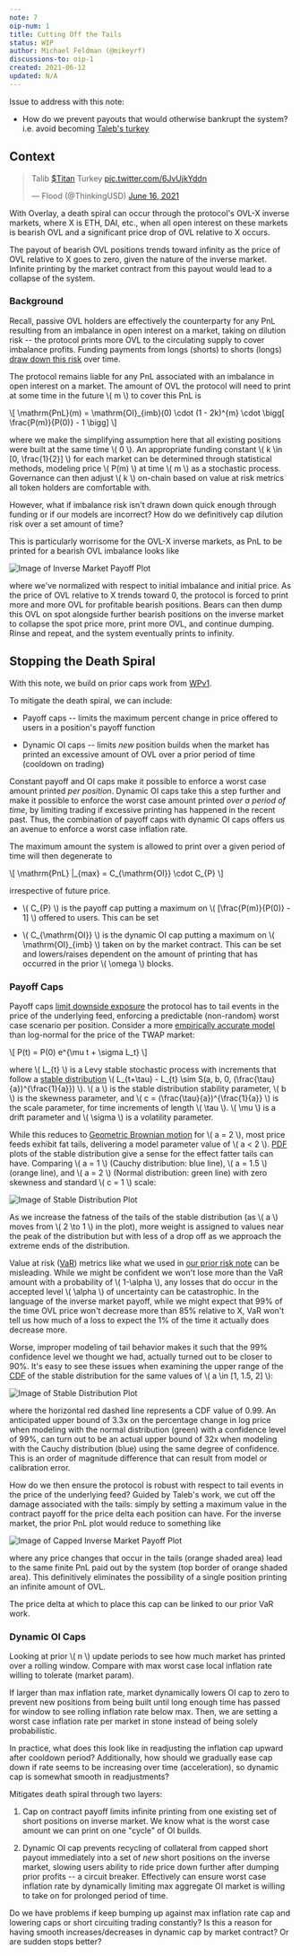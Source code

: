 ```yaml
---
note: 7
oip-num: 1
title: Cutting Off the Tails
status: WIP
author: Michael Feldman (@mikeyrf)
discussions-to: oip-1
created: 2021-06-12
updated: N/A
---
```


Issue to address with this note:

- How do we prevent payouts that would otherwise bankrupt the system? i.e. avoid becoming [Taleb's turkey](https://www.riskmanagementmonitor.com/lets-not-be-turkeys/)


## Context

<blockquote class="twitter-tweet"><p lang="tl" dir="ltr">Talib <a href="https://twitter.com/search?q=%24Titan&amp;src=ctag&amp;ref_src=twsrc%5Etfw">$Titan</a> Turkey <a href="https://t.co/6JvUjkYddn">pic.twitter.com/6JvUjkYddn</a></p>&mdash; Flood (@ThinkingUSD) <a href="https://twitter.com/ThinkingUSD/status/1405311057480929282?ref_src=twsrc%5Etfw">June 16, 2021</a></blockquote> <script async src="https://platform.twitter.com/widgets.js" charset="utf-8"></script>


With Overlay, a death spiral can occur through the protocol's OVL-X inverse markets, where X is ETH, DAI, etc., when all open interest on these markets is bearish OVL and a significant price drop of OVL relative to X occurs.

The payout of bearish OVL positions trends toward infinity as the price of OVL relative to X goes to zero, given the nature of the inverse market. Infinite printing by the market contract from this payout would lead to a collapse of the system.

### Background

Recall, passive OVL holders are effectively the counterparty for any PnL resulting from an imbalance in open interest on a market, taking on dilution risk -- the protocol prints more OVL to the circulating supply to cover imbalance profits. Funding payments from longs (shorts) to shorts (longs) [draw down this risk](note-4) over time.

The protocol remains liable for any PnL associated with an imbalance in open interest on a market. The amount of OVL the protocol will need to print at some time in the future \\( m \\) to cover this PnL is

\\[ \mathrm{PnL}(m) = \mathrm{OI}\_{imb}(0) \cdot (1 - 2k)^{m} \cdot \bigg[ \frac{P(m)}{P(0)} - 1 \bigg] \\]

where we make the simplifying assumption here that all existing positions were built at the same time \\( 0 \\). An appropriate funding constant \\( k \in [0, \frac{1}{2}] \\) for each market can be determined through statistical methods, modeling price \\( P(m) \\) at time \\( m \\) as a stochastic process. Governance can then adjust \\( k \\) on-chain based on value at risk metrics all token holders are comfortable with.

However, what if imbalance risk isn't drawn down quick enough through funding or if our models are incorrect? How do we definitively cap dilution risk over a set amount of time?

This is particularly worrisome for the OVL-X inverse markets, as PnL to be printed for a bearish OVL imbalance looks like

![Image of Inverse Market Payoff Plot](../assets/oip-1/inverse_payoff.svg)

where we've normalized with respect to initial imbalance and initial price. As the price of OVL relative to X trends toward 0, the protocol is forced to print more and more OVL for profitable bearish positions. Bears can then dump this OVL on spot alongside further bearish positions on the inverse market to collapse the spot price more, print more OVL, and continue dumping. Rinse and repeat, and the system eventually prints to infinity.


## Stopping the Death Spiral

With this note, we build on prior caps work from [WPv1](https://firebasestorage.googleapis.com/v0/b/overlay-landing.appspot.com/o/OverlayWPv3.pdf?alt=media).

To mitigate the death spiral, we can include:

- Payoff caps -- limits the maximum percent change in price offered to users in a position's payoff function

- Dynamic OI caps -- limits *new* position builds when the market has printed an excessive amount of OVL over a prior period of time (cooldown on trading)

Constant payoff and OI caps make it possible to enforce a worst case amount printed *per position*. Dynamic OI caps take this a step further and make it possible to enforce the worst case amount printed *over a period of time*, by limiting trading if excessive printing has happened in the recent past. Thus, the combination of payoff caps with dynamic OI caps offers us an avenue to enforce a worst case inflation rate.

The maximum amount the system is allowed to print over a given period of time will then degenerate to

\\[ \mathrm{PnL} \|\_{max} = C_{\mathrm{OI}} \cdot C_{P} \\]

irrespective of future price.

- \\( C_{P} \\) is the payoff cap putting a maximum on \\( [\frac{P(m)}{P(0)} - 1] \\) offered to users. This can be set

- \\( C_{\mathrm{OI}} \\) is the dynamic OI cap putting a maximum on \\( \mathrm{OI}\_{imb} \\) taken on by the market contract. This can be set and lowers/raises dependent on the amount of printing that has occurred in the prior \\( \omega \\) blocks.

### Payoff Caps

Payoff caps [limit downside exposure](https://www.sciencedirect.com/science/article/abs/pii/S016920700900096X) the protocol has to tail events in the price of the underlying feed, enforcing a predictable (non-random) worst case scenario per position. Consider a more [empirically accurate model](https://www.jstor.org/stable/2350970) than log-normal for the price of the TWAP market:

\\[ P(t) = P(0) e^{\mu t + \sigma L_t} \\]

where \\( L_{t} \\) is a Levy stable stochastic process with increments that follow a [stable distribution](https://en.wikipedia.org/wiki/Stable_distribution) \\( L_{t+\tau} - L_{t} \sim S(a, b, 0, (\frac{\tau}{a})^{\frac{1}{a}}) \\). \\( a \\) is the stable distribution stability parameter, \\( b \\) is the skewness parameter, and \\( c = (\frac{\tau}{a})^{\frac{1}{a}} \\) is the scale parameter, for time increments of length \\( \tau \\). \\( \mu \\) is a drift parameter and \\( \sigma \\) is a volatility parameter.

While this reduces to [Geometric Brownian motion](https://en.wikipedia.org/wiki/Geometric_Brownian_motion) for \\( a = 2 \\), most price feeds exhibit fat tails, delivering a model parameter value of \\( a < 2 \\). [PDF](https://en.wikipedia.org/wiki/Probability_density_function) plots of the stable distribution give a sense for the effect fatter tails can have. Comparing \\( a = 1 \\) (Cauchy distribution: blue line), \\( a = 1.5 \\) (orange line), and \\( a = 2 \\) (Normal distribution: green line) with zero skewness and standard \\( c = 1 \\) scale:

![Image of Stable Distribution Plot](../assets/oip-1/stable_pdf.svg)

As we increase the fatness of the tails of the stable distribution (as \\( a \\) moves from \\( 2 \to 1 \\) in the plot), more weight is assigned to values near the peak of the distribution but with less of a drop off as we approach the extreme ends of the distribution.

Value at risk ([VaR](https://en.wikipedia.org/wiki/Value_at_risk)) metrics like what we used in [our prior risk note](note-4) can be misleading. While we might be confident we won't lose more than the VaR amount with a probability of \\( 1-\alpha \\), any losses that do occur in the accepted level \\( \alpha \\) of uncertainty can be catastrophic. In the language of the inverse market payoff, while we might expect that 99% of the time OVL price won't decrease more than 85% relative to X, VaR won't tell us how much of a loss to expect the 1% of the time it actually does decrease more.

Worse, improper modeling of tail behavior makes it such that the 99% confidence level we thought we had, actually turned out to be closer to 90%. It's easy to see these issues when examining the upper range of the [CDF](https://en.wikipedia.org/wiki/Cumulative_distribution_function) of the stable distribution for the same values of \\( a \in [1, 1.5, 2] \\):

![Image of Stable Distribution Plot](../assets/oip-1/stable_cdf.svg)

where the horizontal red dashed line represents a CDF value of 0.99. An anticipated upper bound of 3.3x on the percentage change in log price when modeling with the normal distribution (green) with a confidence level of 99%, can turn out to be an actual upper bound of 32x when modeling with the Cauchy distribution (blue) using the same degree of confidence. This is an order of magnitude difference that can result from model or calibration error.

How do we then ensure the protocol is robust with respect to tail events in the price of the underlying feed? Guided by Taleb's work, we cut off the damage associated with the tails: simply by setting a maximum value in the contract payoff for the price delta each position can have. For the inverse market, the prior PnL plot would reduce to something like

![Image of Capped Inverse Market Payoff Plot](../assets/oip-1/inverse_payoff_capped.svg)

where any price changes that occur in the tails (orange shaded area) lead to the same finite PnL paid out by the system (top border of orange shaded area). This definitively eliminates the possibility of a single position printing an infinite amount of OVL.

The price delta at which to place this cap can be linked to our prior VaR work.

<!-- TODO: Link it! Expected losses in the alpha uncertainty range are now certain: simply PnL cap happening alpha percent of the time -->


### Dynamic OI Caps

Looking at prior \\( n \\) update periods to see how much market has printed over a rolling window. Compare with max worst case local inflation rate willing to tolerate (market param).

If larger than max inflation rate, market dynamically lowers OI cap to zero to prevent new positions from being built until long enough time has passed for window to see rolling inflation rate below max. Then, we are setting a worst case inflation rate per market in stone instead of being solely probabilistic.

In practice, what does this look like in readjusting the inflation cap upward after cooldown period? Additionally, how should we gradually ease cap down if rate seems to be increasing over time (acceleration), so dynamic cap is somewhat smooth in readjustments?

Mitigates death spiral through two layers:

1. Cap on contract payoff limits infinite printing from one existing set of short positions on inverse market. We know what is the worst case amount we can print on one "cycle" of OI builds.

2. Dynamic OI cap prevents recycling of collateral from capped short payout immediately into a set of *new* short positions on the inverse market, slowing users ability to ride price down further after dumping prior profits -- a circuit breaker. Effectively can ensure worst case inflation rate by dynamically limiting max aggregate OI market is willing to take on for prolonged period of time.

Do we have problems if keep bumping up against max inflation rate cap and lowering caps or short circuiting trading constantly? Is this a reason for having smooth increases/decreases in dynamic cap by market contract? Or are sudden stops better?
